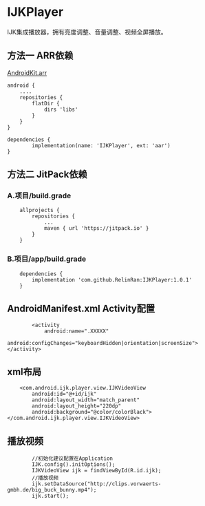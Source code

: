 # IJKPlayer
IJK集成播放器，拥有亮度调整、音量调整、视频全屏播放。
## 方法一  ARR依赖
[AndroidKit.arr](https://github.com/RelinRan/AndroidKit/blob/master/IJKPlayer.aar)
```
android {
    ....
    repositories {
        flatDir {
            dirs 'libs'
        }
    }
}

dependencies {
        implementation(name: 'IJKPlayer', ext: 'aar')
}

```
## 方法二   JitPack依赖
### A.项目/build.grade
```
	allprojects {
		repositories {
			...
			maven { url 'https://jitpack.io' }
		}
	}
```
### B.项目/app/build.grade
```
	dependencies {
	    implementation 'com.github.RelinRan:IJKPlayer:1.0.1'
	}
```
## AndroidManifest.xml Activity配置
```
        <activity
            android:name=".XXXXX"
            android:configChanges="keyboardHidden|orientation|screenSize"></activity>
```

## xml布局
```
    <com.android.ijk.player.view.IJKVideoView
        android:id="@+id/ijk"
        android:layout_width="match_parent"
        android:layout_height="220dp"
        android:background="@color/colorBlack"></com.android.ijk.player.view.IJKVideoView>
```
## 播放视频
```
        //初始化建议配置在Application
        IJK.config().initOptions();
        IJKVideoView ijk = findViewById(R.id.ijk);
        //播放视频
        ijk.setDataSource("http://clips.vorwaerts-gmbh.de/big_buck_bunny.mp4");
        ijk.start();
```